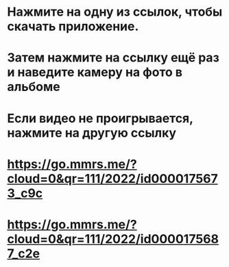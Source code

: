 # Нажмите на одну из ссылок, чтобы скачать приложение.
# Затем нажмите на ссылку ещё раз и наведите камеру на фото в альбоме
# Если видео не проигрывается, нажмите на другую ссылку
# https://go.mmrs.me/?cloud=0&qr=111/2022/id0000175673_c9c
# https://go.mmrs.me/?cloud=0&qr=111/2022/id0000175687_c2e
